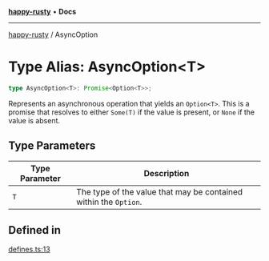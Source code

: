 [**happy-rusty**](../README.md) • **Docs**

***

[happy-rusty](../README.md) / AsyncOption

# Type Alias: AsyncOption\<T\>

```ts
type AsyncOption<T>: Promise<Option<T>>;
```

Represents an asynchronous operation that yields an `Option<T>`.
This is a promise that resolves to either `Some(T)` if the value is present, or `None` if the value is absent.

## Type Parameters

| Type Parameter | Description |
| ------ | ------ |
| `T` | The type of the value that may be contained within the `Option`. |

## Defined in

[defines.ts:13](https://github.com/JiangJie/happy-rusty/blob/568a73f526d9ce3608e5c5e0ed80e93107bc6adb/src/enum/defines.ts#L13)
